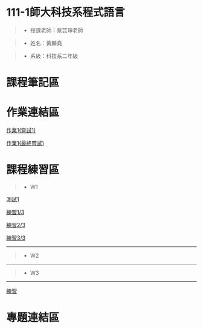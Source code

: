 # 111-1師大科技系程式語言

> * 授課老師：蔡芸琤老師

> * 姓名：黃麟堯

> * 系級：科技系二年級

# 課程筆記區

# 作業連結區

[作業1(嘗試1)](http://localhost:8889/notebooks/OneDrive/%E6%96%87%E4%BB%B6/GitHub/PL/%E7%AC%AC%E4%B8%80%E4%BD%9C%E6%A5%AD%20%E5%98%97%E8%A9%A61.ipynb)

[作業1(最終嘗試)](http://localhost:8889/notebooks/OneDrive/%E6%96%87%E4%BB%B6/GitHub/PL/%E7%AC%AC%E4%B8%80%E4%BD%9C%E6%A5%AD%20%E6%9C%80%E7%B5%82%E5%98%97%E8%A9%A6.ipynb)


# 課程練習區

> * W1

[測試1](http://localhost:8888/notebooks/OneDrive/%E6%96%87%E4%BB%B6/GitHub/PL/%E6%B8%AC%E8%A9%A61.ipynb)

[練習1/3](http://localhost:8888/notebooks/OneDrive/%E6%96%87%E4%BB%B6/GitHub/PL/%E7%B7%B4%E7%BF%921.3.ipynb)

[練習2/3](http://localhost:8888/notebooks/OneDrive/%E6%96%87%E4%BB%B6/GitHub/PL/%E7%B7%B4%E7%BF%922.3.ipynb)

[練習3/3](http://localhost:8888/notebooks/OneDrive/%E6%96%87%E4%BB%B6/GitHub/PL/%E7%B7%B4%E7%BF%923.3.ipynb)

<HR>
  
> * W2
  
<HR>

> * W3
   
<HR>

[練習](http://localhost:8889/notebooks/OneDrive/%E6%96%87%E4%BB%B6/GitHub/PL/%E7%B7%B4%E7%BF%92.ipynb)

# 專題連結區

